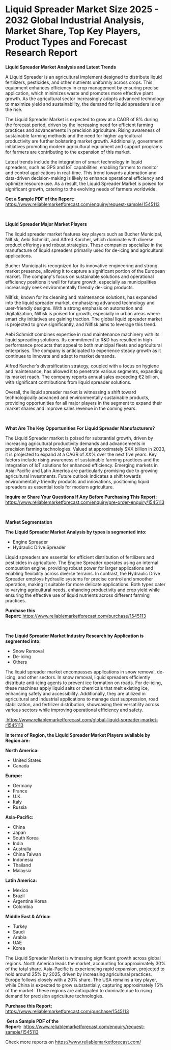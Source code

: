 <p><h1>Liquid Spreader Market Size 2025 - 2032 Global Industrial Analysis, Market Share, Top Key Players, Product Types and Forecast Research Report</h1></p><p><strong>Liquid Spreader Market Analysis and Latest Trends</strong></p>
<p><p>A Liquid Spreader is an agricultural implement designed to distribute liquid fertilizers, pesticides, and other nutrients uniformly across crops. This equipment enhances efficiency in crop management by ensuring precise application, which minimizes waste and promotes more effective plant growth. As the agricultural sector increasingly adopts advanced technology to maximize yield and sustainability, the demand for liquid spreaders is on the rise.</p><p>The Liquid Spreader Market is expected to grow at a CAGR of 8% during the forecast period, driven by the increasing need for efficient farming practices and advancements in precision agriculture. Rising awareness of sustainable farming methods and the need for higher agricultural productivity are further bolstering market growth. Additionally, government initiatives promoting modern agricultural equipment and support programs for farmers are contributing to the expansion of this market.</p><p>Latest trends include the integration of smart technology in liquid spreaders, such as GPS and IoT capabilities, enabling farmers to monitor and control applications in real-time. This trend towards automation and data-driven decision-making is likely to enhance operational efficiency and optimize resource use. As a result, the Liquid Spreader Market is poised for significant growth, catering to the evolving needs of farmers worldwide.</p></p>
<p><strong>Get a Sample PDF of the Report:&nbsp;</strong> <a href="https://www.reliablemarketforecast.com/enquiry/request-sample/1545113?utm_campaign=2478&utm_medium=2&utm_source=Github&utm_content=ia&utm_term=08042025&utm_id=liquid-spreader">https://www.reliablemarketforecast.com/enquiry/request-sample/1545113</a></p>
<p>&nbsp;</p>
<p><strong>Liquid Spreader Major Market Players</strong></p>
<p><p>The liquid spreader market features key players such as Bucher Municipal, Nilfisk, Aebi Schmidt, and Alfred Karcher, which dominate with diverse product offerings and robust strategies. These companies specialize in the manufacture of liquid spreaders primarily used for de-icing and agricultural applications.</p><p>Bucher Municipal is recognized for its innovative engineering and strong market presence, allowing it to capture a significant portion of the European market. The company's focus on sustainable solutions and operational efficiency positions it well for future growth, especially as municipalities increasingly seek environmentally friendly de-icing products.</p><p>Nilfisk, known for its cleaning and maintenance solutions, has expanded into the liquid spreader market, emphasizing advanced technology and user-friendly designs. With a strong emphasis on automation and digitalization, Nilfisk is poised for growth, especially in urban areas where smart city initiatives are gaining traction. The global liquid spreader market is projected to grow significantly, and Nilfisk aims to leverage this trend.</p><p>Aebi Schmidt combines expertise in road maintenance machinery with its liquid spreading solutions. Its commitment to R&D has resulted in high-performance products that appeal to both municipal fleets and agricultural enterprises. The company is anticipated to experience steady growth as it continues to innovate and adapt to market demands.</p><p>Alfred Karcher’s diversification strategy, coupled with a focus on hygiene and maintenance, has allowed it to penetrate various segments, expanding its market reach. The company reports annual sales exceeding €2 billion, with significant contributions from liquid spreader solutions.</p><p>Overall, the liquid spreader market is witnessing a shift toward technologically advanced and environmentally sustainable products, providing opportunities for all major players in the segment to expand their market shares and improve sales revenue in the coming years.</p></p>
<p>&nbsp;</p>
<p><strong>What Are The Key Opportunities For Liquid Spreader Manufacturers?</strong></p>
<p><p>The Liquid Spreader market is poised for substantial growth, driven by increasing agricultural productivity demands and advancements in precision farming technologies. Valued at approximately $XX billion in 2023, it is projected to expand at a CAGR of XX% over the next five years. Key factors include rising awareness of sustainable farming practices and the integration of IoT solutions for enhanced efficiency. Emerging markets in Asia-Pacific and Latin America are particularly promising due to growing agricultural investments. Future outlook indicates a shift towards environmentally-friendly products and innovations, positioning liquid spreaders as essential tools for modern agriculture.</p></p>
<p><strong>Inquire or Share Your Questions If Any Before Purchasing This Report:</strong> <a href="https://www.reliablemarketforecast.com/enquiry/pre-order-enquiry/1545113?utm_campaign=2478&utm_medium=2&utm_source=Github&utm_content=ia&utm_term=08042025&utm_id=liquid-spreader">https://www.reliablemarketforecast.com/enquiry/pre-order-enquiry/1545113</a></p>
<p>&nbsp;</p>
<p><strong>Market Segmentation</strong></p>
<p><strong>The Liquid Spreader Market Analysis by types is segmented into:</strong></p>
<p><ul><li>Engine Spreader</li><li>Hydraulic Drive Spreader</li></ul></p>
<p><p>Liquid spreaders are essential for efficient distribution of fertilizers and pesticides in agriculture. The Engine Spreader operates using an internal combustion engine, providing robust power for larger applications and enabling flexibility across diverse terrains. In contrast, the Hydraulic Drive Spreader employs hydraulic systems for precise control and smoother operation, making it suitable for more delicate applications. Both types cater to varying agricultural needs, enhancing productivity and crop yield while ensuring the effective use of liquid nutrients across different farming practices.</p></p>
<p><strong>Purchase this Report:&nbsp;</strong><a href="https://www.reliablemarketforecast.com/purchase/1545113?utm_campaign=2478&utm_medium=2&utm_source=Github&utm_content=ia&utm_term=08042025&utm_id=liquid-spreader">https://www.reliablemarketforecast.com/purchase/1545113</a></p>
<p>&nbsp;</p>
<p><strong>The Liquid Spreader Market Industry Research by Application is segmented into:</strong></p>
<p><ul><li>Snow Removal</li><li>De-icing</li><li>Others</li></ul></p>
<p><p>The liquid spreader market encompasses applications in snow removal, de-icing, and other sectors. In snow removal, liquid spreaders efficiently distribute anti-icing agents to prevent ice formation on roads. For de-icing, these machines apply liquid salts or chemicals that melt existing ice, enhancing safety and accessibility. Additionally, they are utilized in agricultural and industrial applications to manage dust suppression, road stabilization, and fertilizer distribution, showcasing their versatility across various sectors while improving operational efficiency and safety.</p></p>
<p><a href="https://www.reliablemarketforecast.com/global-liquid-spreader-market-r1545113?utm_campaign=2478&utm_medium=2&utm_source=Github&utm_content=ia&utm_term=08042025&utm_id=liquid-spreader">&nbsp;https://www.reliablemarketforecast.com/global-liquid-spreader-market-r1545113</a></p>
<p><strong>In terms of Region, the Liquid Spreader Market Players available by Region are:</strong></p>
<p>
    <p> <strong> North America: </strong>
        <ul>
            <li>United States</li>
            <li>Canada</li>
        </ul>
        </p> 
    <p> <strong> Europe: </strong>
        <ul>
            <li>Germany</li>
            <li>France</li>
            <li>U.K.</li>
            <li>Italy</li>
            <li>Russia</li>
        </ul>
        </p> 
    <p> <strong> Asia-Pacific: </strong>
        <ul>
            <li>China</li>
            <li>Japan</li>
            <li>South Korea</li>
            <li>India</li>
            <li>Australia</li>
            <li>China Taiwan</li>
            <li>Indonesia</li>
            <li>Thailand</li>
            <li>Malaysia</li>
        </ul>
        </p> 
    <p> <strong> Latin America: </strong>
        <ul>
            <li>Mexico</li>
            <li>Brazil</li>
            <li>Argentina Korea</li>
            <li>Colombia</li>
        </ul>
        </p> 
    <p> <strong> Middle East & Africa: </strong>
        <ul>
            <li>Turkey</li>
            <li>Saudi</li>
            <li>Arabia</li>
            <li>UAE</li>
            <li>Korea</li>
        </ul>
    </p>
    </p>
<p><p>The Liquid Spreader Market is witnessing significant growth across global regions. North America leads the market, accounting for approximately 30% of the total share. Asia-Pacific is experiencing rapid expansion, projected to hold around 25% by 2025, driven by increasing agricultural practices. Europe follows closely with a 20% share. The USA remains a key player, while China is expected to grow substantially, capturing approximately 15% of the market. These regions are anticipated to dominate due to rising demand for precision agriculture technologies.</p></p>
<p><strong>Purchase this Report: </strong><a href="https://www.reliablemarketforecast.com/purchase/1545113?utm_campaign=2478&utm_medium=2&utm_source=Github&utm_content=ia&utm_term=08042025&utm_id=liquid-spreader">https://www.reliablemarketforecast.com/purchase/1545113</a></p>
<p>&nbsp;<strong>Get a Sample PDF of the Report:&nbsp;&nbsp;</strong><a href="https://www.reliablemarketforecast.com/enquiry/request-sample/1545113?utm_campaign=2478&utm_medium=2&utm_source=Github&utm_content=ia&utm_term=08042025&utm_id=liquid-spreader">https://www.reliablemarketforecast.com/enquiry/request-sample/1545113</a></p>
<p><strong></strong></p>
<p>Check more reports on <a href="https://www.reliablemarketforecast.com/?utm_campaign=2478&utm_medium=2&utm_source=Github&utm_content=ia&utm_term=08042025&utm_id=liquid-spreader">https://www.reliablemarketforecast.com/</a></p>